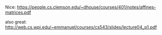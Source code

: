 Nice:
https://people.cs.clemson.edu/~dhouse/courses/401/notes/affines-matrices.pdf

also great:
http://web.cs.wpi.edu/~emmanuel/courses/cs543/slides/lecture04_p1.pdf
